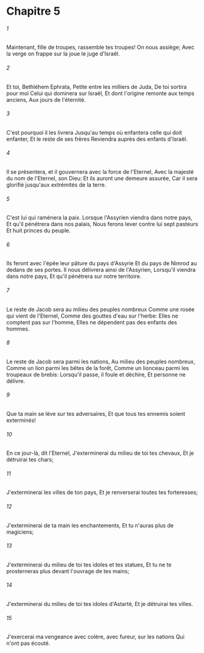 # Chapitre 5

###### 1
Maintenant, fille de troupes, rassemble tes troupes! On nous assiège; Avec la verge on frappe sur la joue le juge d'Israël.
###### 2
Et toi, Bethléhem Ephrata, Petite entre les milliers de Juda, De toi sortira pour moi Celui qui dominera sur Israël, Et dont l'origine remonte aux temps anciens, Aux jours de l'éternité.
###### 3
C'est pourquoi il les livrera Jusqu'au temps où enfantera celle qui doit enfanter, Et le reste de ses frères Reviendra auprès des enfants d'Israël.
###### 4
Il se présentera, et il gouvernera avec la force de l'Eternel, Avec la majesté du nom de l'Eternel, son Dieu: Et ils auront une demeure assurée, Car il sera glorifié jusqu'aux extrémités de la terre.
###### 5
C'est lui qui ramènera la paix. Lorsque l'Assyrien viendra dans notre pays, Et qu'il pénétrera dans nos palais, Nous ferons lever contre lui sept pasteurs Et huit princes du peuple.
###### 6
Ils feront avec l'épée leur pâture du pays d'Assyrie Et du pays de Nimrod au dedans de ses portes. Il nous délivrera ainsi de l'Assyrien, Lorsqu'il viendra dans notre pays, Et qu'il pénétrera sur notre territoire.
###### 7
Le reste de Jacob sera au milieu des peuples nombreux Comme une rosée qui vient de l'Eternel, Comme des gouttes d'eau sur l'herbe: Elles ne comptent pas sur l'homme, Elles ne dépendent pas des enfants des hommes.
###### 8
Le reste de Jacob sera parmi les nations, Au milieu des peuples nombreux, Comme un lion parmi les bêtes de la forêt, Comme un lionceau parmi les troupeaux de brebis: Lorsqu'il passe, il foule et déchire, Et personne ne délivre.
###### 9
Que ta main se lève sur tes adversaires, Et que tous tes ennemis soient exterminés!
###### 10
En ce jour-là, dit l'Eternel, J'exterminerai du milieu de toi tes chevaux, Et je détruirai tes chars;
###### 11
J'exterminerai les villes de ton pays, Et je renverserai toutes tes forteresses;
###### 12
J'exterminerai de ta main les enchantements, Et tu n'auras plus de magiciens;
###### 13
J'exterminerai du milieu de toi tes idoles et tes statues, Et tu ne te prosterneras plus devant l'ouvrage de tes mains;
###### 14
J'exterminerai du milieu de toi tes idoles d'Astarté, Et je détruirai tes villes.
###### 15
J'exercerai ma vengeance avec colère, avec fureur, sur les nations Qui n'ont pas écouté.
